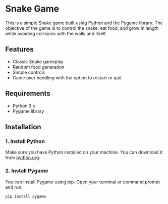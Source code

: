 # Snake Game

This is a simple Snake game built using Python and the Pygame library. The objective of the game is to control the snake, eat food, and grow in length while avoiding collisions with the walls and itself.

## Features

- Classic Snake gameplay
- Random food generation
- Simple controls
- Game over handling with the option to restart or quit

## Requirements

- Python 3.x
- Pygame library

## Installation

### 1. Install Python

Make sure you have Python installed on your machine. You can download it from [python.org](https://www.python.org/downloads/).

### 2. Install Pygame

You can install Pygame using pip. Open your terminal or command prompt and run:

```bash
pip install pygame
